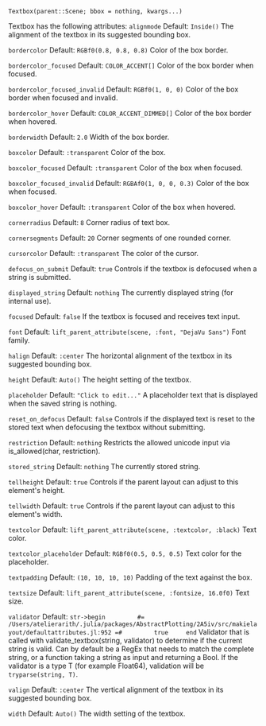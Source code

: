 ```
Textbox(parent::Scene; bbox = nothing, kwargs...)
```

Textbox has the following attributes: `alignmode`
Default: `Inside()`
The alignment of the textbox in its suggested bounding box.

`bordercolor`
Default: `RGBf0(0.8, 0.8, 0.8)`
Color of the box border.

`bordercolor_focused`
Default: `COLOR_ACCENT[]`
Color of the box border when focused.

`bordercolor_focused_invalid`
Default: `RGBf0(1, 0, 0)`
Color of the box border when focused and invalid.

`bordercolor_hover`
Default: `COLOR_ACCENT_DIMMED[]`
Color of the box border when hovered.

`borderwidth`
Default: `2.0`
Width of the box border.

`boxcolor`
Default: `:transparent`
Color of the box.

`boxcolor_focused`
Default: `:transparent`
Color of the box when focused.

`boxcolor_focused_invalid`
Default: `RGBAf0(1, 0, 0, 0.3)`
Color of the box when focused.

`boxcolor_hover`
Default: `:transparent`
Color of the box when hovered.

`cornerradius`
Default: `8`
Corner radius of text box.

`cornersegments`
Default: `20`
Corner segments of one rounded corner.

`cursorcolor`
Default: `:transparent`
The color of the cursor.

`defocus_on_submit`
Default: `true`
Controls if the textbox is defocused when a string is submitted.

`displayed_string`
Default: `nothing`
The currently displayed string (for internal use).

`focused`
Default: `false`
If the textbox is focused and receives text input.

`font`
Default: `lift_parent_attribute(scene, :font, "DejaVu Sans")`
Font family.

`halign`
Default: `:center`
The horizontal alignment of the textbox in its suggested bounding box.

`height`
Default: `Auto()`
The height setting of the textbox.

`placeholder`
Default: `"Click to edit..."`
A placeholder text that is displayed when the saved string is nothing.

`reset_on_defocus`
Default: `false`
Controls if the displayed text is reset to the stored text when defocusing the textbox without submitting.

`restriction`
Default: `nothing`
Restricts the allowed unicode input via is_allowed(char, restriction).

`stored_string`
Default: `nothing`
The currently stored string.

`tellheight`
Default: `true`
Controls if the parent layout can adjust to this element's height.

`tellwidth`
Default: `true`
Controls if the parent layout can adjust to this element's width.

`textcolor`
Default: `lift_parent_attribute(scene, :textcolor, :black)`
Text color.

`textcolor_placeholder`
Default: `RGBf0(0.5, 0.5, 0.5)`
Text color for the placeholder.

`textpadding`
Default: `(10, 10, 10, 10)`
Padding of the text against the box.

`textsize`
Default: `lift_parent_attribute(scene, :fontsize, 16.0f0)`
Text size.

`validator`
Default: `str->begin         #= /Users/atelierarith/.julia/packages/AbstractPlotting/2A5iv/src/makielayout/defaultattributes.jl:952 =#         true     end`
Validator that is called with validate_textbox(string, validator) to determine if the current string is valid. Can by default be a RegEx that needs to match the complete string, or a function taking a string as input and returning a Bool. If the validator is a type T (for example Float64), validation will be `tryparse(string, T)`.

`valign`
Default: `:center`
The vertical alignment of the textbox in its suggested bounding box.

`width`
Default: `Auto()`
The width setting of the textbox.
